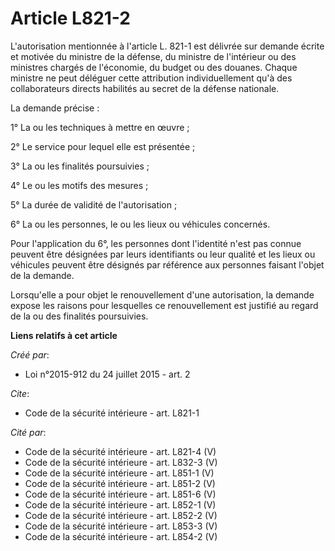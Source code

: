 # Article L821-2

L'autorisation mentionnée à l'article L. 821-1 est délivrée sur demande écrite et motivée du ministre de la défense, du
ministre de l'intérieur ou des ministres chargés de l'économie, du budget ou des douanes. Chaque ministre ne peut déléguer
cette attribution individuellement qu'à des collaborateurs directs habilités au secret de la défense nationale. 

La demande précise : 

1° La ou les techniques à mettre en œuvre ; 

2° Le service pour lequel elle est présentée ; 

3° La ou les finalités poursuivies ; 

4° Le ou les motifs des mesures ; 

5° La durée de validité de l'autorisation ; 

6° La ou les personnes, le ou les lieux ou véhicules concernés. 

Pour l'application du 6°, les personnes dont l'identité n'est pas connue peuvent être désignées par leurs identifiants ou
leur qualité et les lieux ou véhicules peuvent être désignés par référence aux personnes faisant l'objet de la demande. 

Lorsqu'elle a pour objet le renouvellement d'une autorisation, la demande expose les raisons pour lesquelles ce
renouvellement est justifié au regard de la ou des finalités poursuivies.

**Liens relatifs à cet article**

_Créé par_:

  - Loi n°2015-912 du 24 juillet 2015 - art. 2

_Cite_:

  - Code de la sécurité intérieure - art. L821-1

_Cité par_:

  - Code de la sécurité intérieure - art. L821-4 (V)
  - Code de la sécurité intérieure - art. L832-3 (V)
  - Code de la sécurité intérieure - art. L851-1 (V)
  - Code de la sécurité intérieure - art. L851-2 (V)
  - Code de la sécurité intérieure - art. L851-6 (V)
  - Code de la sécurité intérieure - art. L852-1 (V)
  - Code de la sécurité intérieure - art. L852-2 (V)
  - Code de la sécurité intérieure - art. L853-3 (V)
  - Code de la sécurité intérieure - art. L854-2 (V)

